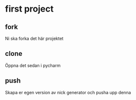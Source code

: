 
# first project


## fork

Ni ska forka det här projektet

## clone

Öppna det sedan i pycharm

## push

Skapa er egen version av nick generator och pusha upp denna


